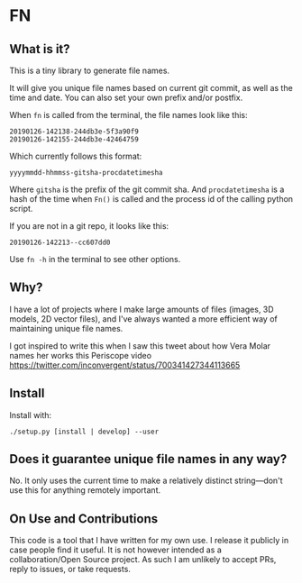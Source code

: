 # FN


## What is it?

This is a tiny library to generate file names.

It will give you unique file names based on current git commit, as well as the
time and date. You can also set your own prefix and/or postfix.

When `fn` is called from the terminal, the file names look like this:

    20190126-142138-244db3e-5f3a90f9
    20190126-142155-244db3e-42464759

Which currently follows this format:

    yyyymmdd-hhmmss-gitsha-procdatetimesha

Where `gitsha` is the prefix of the git commit sha. And `procdatetimesha` is a
hash of the time when `Fn()` is called and the process id of the calling python
script.

If you are not in a git repo, it looks like this:

    20190126-142213--cc607dd0

Use `fn -h` in the terminal to see other options.


## Why?

I have a lot of projects where I make large amounts of files (images, 3D
models, 2D vector files), and I've always wanted a more efficient way of
maintaining unique file names.

I got inspired to write this when I saw this tweet about how Vera Molar names
her works this Periscope video
https://twitter.com/inconvergent/status/700341427344113665


## Install

Install with:

    ./setup.py [install | develop] --user


## Does it guarantee unique file names in any way?

No. It only uses the current time to make a relatively distinct string—don't
use this for anything remotely important.


## On Use and Contributions

This code is a tool that I have written for my own use. I release it publicly
in case people find it useful. It is not however intended as a
collaboration/Open Source project. As such I am unlikely to accept PRs, reply
to issues, or take requests.

